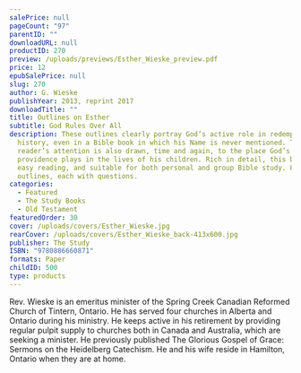 ```yaml
---
salePrice: null
pageCount: "97"
parentID: ""
downloadURL: null
productID: 270
preview: /uploads/previews/Esther_Wieske_preview.pdf
price: 12
epubSalePrice: null
slug: 270
author: G. Wieske
publishYear: 2013, reprint 2017
downloadTitle: ""
title: Outlines on Esther
subtitle: God Rules Over All
description: These outlines clearly portray God’s active role in redemptive
  history, even in a Bible book in which his Name is never mentioned. The
  reader’s attention is also drawn, time and again, to the place God’s
  providence plays in the lives of his children. Rich in detail, this book is
  easy reading, and suitable for both personal and group Bible study. 8
  outlines, each with questions.
categories:
  - Featured
  - The Study Books
  - Old Testament
featuredOrder: 30
cover: /uploads/covers/Esther_Wieske.jpg
rearCover: /uploads/covers/Esther_Wieske_back-413x600.jpg
publisher: The Study
ISBN: "9780886660871"
formats: Paper
childID: 500
type: products
---
```

Rev. Wieske is an emeritus minister of the Spring Creek Canadian Reformed Church of Tintern, Ontario. He has served four churches in Alberta and Ontario during his ministry. He keeps active in his retirement by providing regular pulpit supply to churches both in Canada and Australia, which are seeking a minister. He previously published The Glorious Gospel of Grace: Sermons on the Heidelberg Catechism. He and his wife reside in Hamilton, Ontario when they are at home.